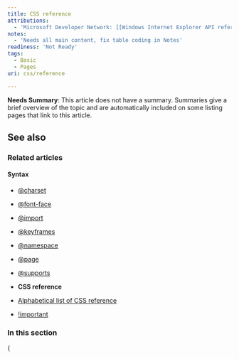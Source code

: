 ```yaml
---
title: CSS reference
attributions:
  - 'Microsoft Developer Network: [[Windows Internet Explorer API reference](http://msdn.microsoft.com/en-us/library/ie/hh828809%28v=vs.85%29.aspx) Article]'
notes:
  - 'Needs all main content, fix table coding in Notes'
readiness: 'Not Ready'
tags:
  - Basic
  - Pages
uri: css/reference

---
```

**Needs Summary**: This article does not have a summary. Summaries give a brief overview of the topic and are automatically included on some listing pages that link to this article.

## <span>See also</span>

### <span>Related articles</span>

#### <span>Syntax</span>

-   [@charset](/css/atrules/@charset)

-   [@font-face](/css/atrules/@font-face)

-   [@import](/css/atrules/@import)

-   [@keyframes](/css/atrules/@keyframes)

-   [@namespace](/css/atrules/@namespace)

-   [@page](/css/atrules/@page)

-   [@supports](/css/atrules/@supports)

-   **CSS reference**

-   [Alphabetical list of CSS reference](/css/reference/alphabetical)

-   [!important](/css/syntax/!important)

### <span>In this section</span>

{